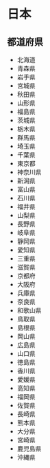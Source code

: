 # 日本

## 都道府県

- 北海道
- 青森県
- 岩手県
- 宮城県
- 秋田県
- 山形県
- 福島県
- 茨城県
- 栃木県
- 群馬県
- 埼玉県
- 千葉県
- 東京都
- 神奈川県
- 新潟県
- 富山県
- 石川県
- 福井県
- 山梨県
- 長野県
- 岐阜県
- 静岡県
- 愛知県
- 三重県
- 滋賀県
- 京都府
- 大阪府
- 兵庫県
- 奈良県
- 和歌山県
- 鳥取県
- 島根県
- 岡山県
- 広島県
- 山口県
- 徳島県
- 香川県
- 愛媛県
- 高知県
- 福岡県
- 佐賀県
- 長崎県
- 熊本県
- 大分県
- 宮崎県
- 鹿児島県
- 沖縄県

